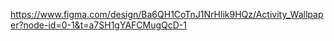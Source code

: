 https://www.figma.com/design/Ba6QH1CoTnJ1NrHlik9HQz/Activity_Wallpaper?node-id=0-1&t=a7SH1gYAFCMugQcD-1

